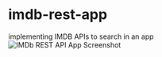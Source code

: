 # imdb-rest-app
implementing IMDB APIs to search in an app
![IMDb REST API App Screenshot](https://user-images.githubusercontent.com/114803121/230225684-e51da7b0-a9b8-4596-9670-1628f903deb6.png)
